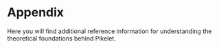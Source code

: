 # Appendix

Here you will find additional reference information for understanding the theoretical foundations behind Pikelet.
